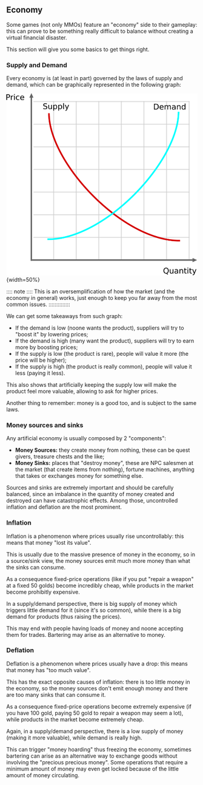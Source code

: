 Economy
-------

Some games (not only MMOs) feature an "economy" side to their gameplay: this can prove to be something really difficult to balance without creating a virtual financial disaster.

This section will give you some basics to get things right.

### Supply and Demand

Every economy is (at least in part) governed by the laws of supply and demand, which can be graphically represented in the following graph:

![A simplified vision of supply and demand](./images/balancing/supply_demand.svg){width=50%}

:::: note ::::
This is an oversemplification of how the market (and the economy in general) works, just enough to keep you far away from the most common issues.
::::::::::::::

We can get some takeaways from such graph:

- If the demand is low (noone wants the product), suppliers will try to "boost it" by lowering prices;
- If the demand is high (many want the product), suppliers will try to earn more by boosting prices;
- If the supply is low (the product is rare), people will value it more (the price will be higher);
- If the supply is high (the product is really common), people will value it less (paying it less).

This also shows that artificially keeping the supply low will make the product feel more valuable, allowing to ask for higher prices.

Another thing to remember: money is a good too, and is subject to the same laws.

### Money sources and sinks

Any artificial economy is usually composed by 2 "components":

- **Money Sources:** they create money from nothing, these can be quest givers, treasure chests and the like;
- **Money Sinks:** places that "destroy money", these are NPC salesmen at the market (that create items from nothing), fortune machines, anything that takes or exchanges money for something else.

Sources and sinks are extremely important and should be carefully balanced, since an imbalance in the quantity of money created and destroyed can have catastrophic effects. Among those, uncontrolled inflation and deflation are the most prominent.

### Inflation

Inflation is a phenomenon where prices usually rise uncontrollably: this means that money "lost its value".

This is usually due to the massive presence of money in the economy, so in a source/sink view, the money sources emit much more money than what the sinks can consume.

As a consequence fixed-price operations (like if you put "repair a weapon" at a fixed 50 golds) become incredibly cheap, while products in the market become prohibitly expensive.

In a supply/demand perspective, there is big supply of money which triggers little demand for it (since it's so common), while there is a big demand for products (thus raising the prices).

This may end with people having loads of money and noone accepting them for trades. Bartering may arise as an alternative to money.

### Deflation

Deflation is a phenomenon where prices usually have a drop: this means that money has "too much value".

This has the exact opposite causes of inflation: there is too little money in the economy, so the money sources don't emit enough money and there are too many sinks that can consume it.

As a consequence fixed-price operations become extremely expensive (if you have 100 gold, paying 50 gold to repair a weapon may seem a lot), while products in the market become extremely cheap.

Again, in a supply/demand perspective, there is a low supply of money (making it more valuable), while demand is really high.

This can trigger "money hoarding" thus freezing the economy, sometimes bartering can arise as an alternative way to exchange goods without involving the "precious precious money". Some operations that require a minimum amount of money may even get locked because of the little amount of money circulating.
